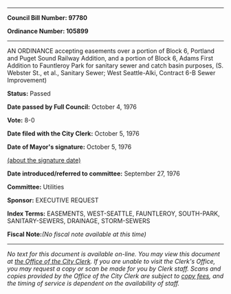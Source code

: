 

********

**Council Bill Number: 97780**
   
**Ordinance Number: 105899**
********

 AN ORDINANCE accepting easements over a portion of Block 6, Portland and Puget Sound Railway Addition, and a portion of Block 6, Adams First Addition to Fauntleroy Park for sanitary sewer and catch basin purposes, (S. Webster St., et al., Sanitary Sewer; West Seattle-Alki, Contract 6-B Sewer Improvement)

**Status:** Passed
   
**Date passed by Full Council:** October 4, 1976
   
**Vote:** 8-0
   
**Date filed with the City Clerk:** October 5, 1976
   
**Date of Mayor's signature:** October 5, 1976
   
[(about the signature date)](/~public/approvaldate.htm)
   
   
   
**Date introduced/referred to committee:** September 27, 1976
   
**Committee:** Utilities
   
**Sponsor:** EXECUTIVE REQUEST
   
   
**Index Terms:** EASEMENTS, WEST-SEATTLE, FAUNTLEROY, SOUTH-PARK, SANITARY-SEWERS, DRAINAGE, STORM-SEWERS

**Fiscal Note:**_(No fiscal note available at this time)_
********

_No text for this document is available on-line. You may view this document at [the Office of the City Clerk](http://www.seattle.gov/leg/clerk/contactUs.htm). If you are unable to visit the Clerk's Office, you may request a copy or scan be made for you by Clerk staff. Scans and copies provided by the Office of the City Clerk are subject to [copy fees](http://clerk.seattle.gov/~public/clerkfees.htm), and the timing of service is dependent on the availability of staff._

